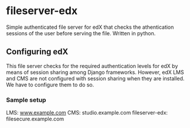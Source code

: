 # fileserver-edx
Simple authenticated file server for edX that checks the athentication sessions of the user before serving the file. Written in python.

## Configuring edX
This file server checks for the required authentication levels for edX by means of session sharing among Django frameworks. However, edX LMS and CMS are not configured with session sharing when they are installed. We have to configure them to do so. 

### Sample setup
LMS: www.example.com
CMS: studio.example.com
fileserver-edx: filesecure.example.com
